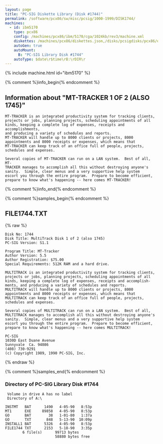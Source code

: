 ```yaml
---
layout: page
title: "PC-SIG Diskette Library (Disk #1744)"
permalink: /software/pcx86/sw/misc/pcsig/1000-1999/DISK1744/
machines:
  - id: ibm5170
    type: pcx86
    config: /machines/pcx86/ibm/5170/cga/1024kb/rev3/machine.xml
    diskettes: /machines/pcx86/diskettes.json,/disks/pcsigdisks/pcx86/diskettes.json
    autoGen: true
    autoMount:
      B: "PC-SIG Library Disk #1744"
    autoType: $date\r$time\rB:\rDIR\r
---
```


{% include machine.html id="ibm5170" %}

{% comment %}info_begin{% endcomment %}

## Information about "MT-TRACKER  1 OF 2 (ALSO 1745)"

    MT-TRACKER is an integrated productivity system for tracking clients,
    projects or jobs, planning projects, scheduling appointments of all
    kinds, keeping a complete log of expenses, receipts and accomplishments,
    and producing a variety of schedules and reports.
    MT-TRACKER will handle up to 8000 clients or projects, 8000
    appointments and 8000 receipts or expenses, which means that
    MT-TRACKER can keep track of an office full of people, projects,
    schedules and expenses.
    
    Several copies of MT-TRACKER can run on a LAN system.  Best of all, MT-
    TRACKER manages to accomplish all this without destroying anyone's
    sanity.  Simple, clear menus and a very supportive help system
    escort you through the entire program.  Prepare to become efficient,
    prepare to know what's happening -- here comes MT-TRACKER!
{% comment %}info_end{% endcomment %}

{% comment %}samples_begin{% endcomment %}

## FILE1744.TXT

{% raw %}
```
Disk No: 1744                                                           
Disk Title: MultiTrack Disk 1 of 2 (also 1745)                          
PC-SIG Version: S1.1                                                    
                                                                        
Program Title: MT-Tracker                                               
Author Version: 5.5                                                     
Author Registration: $75.00                                             
Special Requirements: 512K RAM and a hard drive.                        
                                                                        
MULTITRACK is an integrated productivity system for tracking clients,   
projects or jobs, planning projects, scheduling appointments of all     
kinds, keeping a complete log of expenses, receipts and accomplish-     
ments, and producing a variety of schedules and reports.                
MULTITRACK will handle up to 8000 clients or projects, 8000             
appointments and 8000 receipts or expenses, which means that            
MULTITRACK can keep track of an office full of people, projects,        
schedules and expenses.                                                 
                                                                        
Several copies of MULTITRACK can run on a LAN system.  Best of all,     
MULTITRACK manages to accomplish all this without destroying anyone's   
sanity.  Simple, clear menus and a very supportive help system          
escort you through the entire program.  Prepare to become efficient,    
prepare to know what's happening -- here comes MULTITRACK!              
                                                                        
PC-SIG                                                                  
1030D East Duane Avenue                                                 
Sunnyvale  Ca. 94086                                                    
(408) 730-9291                                                          
(c) Copyright 1989, 1990 PC-SIG, Inc.                                         
```
{% endraw %}

{% comment %}samples_end{% endcomment %}

### Directory of PC-SIG Library Disk #1744

     Volume in drive A has no label
     Directory of A:\

    INSTMT   BAT      1490   4-05-90   8:53p
    MT1      EXE     89858   4-05-90   8:53p
    GO       BAT        38   1-01-80   1:37a
    GO       TXT       848   5-13-90  10:09p
    INSTALL1 BAT      5326   4-05-90   8:53p
    FILE1744 TXT      2153   5-18-90   3:35p
            6 file(s)      99713 bytes
                           58880 bytes free
